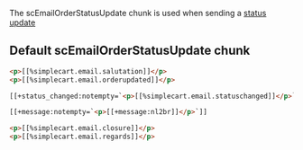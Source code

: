 The scEmailOrderStatusUpdate chunk is used when sending a [status update](../Manager/Orders/Update_Status)

## Default scEmailOrderStatusUpdate chunk

```` html
<p>[[%simplecart.email.salutation]]</p>
<p>[[%simplecart.email.orderupdated]]</p>

[[+status_changed:notempty=`<p>[[%simplecart.email.statuschanged]]</p>`]]

[[+message:notempty=`<p>[[+message:nl2br]]</p>`]]

<p>[[%simplecart.email.closure]]</p>
<p>[[%simplecart.email.regards]]</p>
```` 